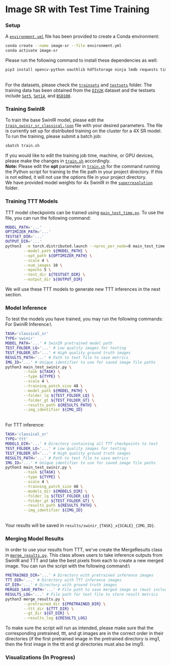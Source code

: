 # Image SR with Test Time Training

### Setup
A [`environment.yml`](environment.yml) file has been provided to create a Conda environment:

```bash
conda create --name image-sr --file environment.yml
conda activate image-sr
```

Please run the following command to install these dependencies as well:
```bash
pip3 install opencv-python oauthlib hdf5storage ninja lmdb requests timm einops pillow
```
\
For the datasets, please check the [`trainsets`](trainsets) and  [`testsets`](testsets) folder. The training data has been obtained from the
[`DIV2K`](https://data.vision.ee.ethz.ch/cvl/DIV2K/) dataset and the testsets include [`Set5`](testsets/Set5), [`Set14`](testsets/Set14), and [`BSD100`](testsets/BSD_100/). 

### Training SwinIR
To train the base SwinIR model, please edit the [`train_swinir_sr_classical.json`](options/swinir/train_swinir_sr_classical.json) file with your desired parameters. The file is currently set up for distributed training on the cluster for a 4X SR model. To run the training, please submit a batch job:
```bash
sbatch train.sh
```
If you would like to edit the training job time, machine, or GPU devices, please make the changes in [`train.sh`](train.sh) accordingly.\
**Note:** Please edit the **opt** parameter in [`train.sh`](train.sh) for the command running the Python script for training to the file path in your project directory. If this is not edited, it will not use the options file in your project directory.\
We have provided model weights for 4x SwinIR in the [`superresolution`](superresolution/swinir_sr_classical_patch48_x4/models) folder.

### Training TTT Models
TTT model checkpoints can be trained using [`main_test_time.py`](main_test_time.py). To use the file, you can run the following command:
```bash
MODEL_PATH='...'
OPTIMIZER_PATH='...'
TESTSET_DIR='...'
OUTPUT_DIR='...'
python3  -m torch.distributed.launch --nproc_per_node=8 main_test_time.py \
        --model_path ${MODEL_PATH} \
        --opt_path ${OPTIMIZER_PATH} \
        --scale 4 \
        --num_images 10 \
        --epochs 5 \
        --test_dir ${TESTSET_DIR} \
        --output_dir ${OUTPUT_DIR}
```
We will use these TTT models to generate new TTT inferences in the next section. 

### Model Inference
To test the models you have trained, you may run the following commands:
For SwinIR Inference:\
```bash
TASK='classical_sr'
TYPE='swinir'
MODEL_PATH='...' # SwinIR pretrained model path
TEST_FOLDER_LQ='...' # Low quality images for testing
TEST_FOLDER_GT='...' # High quality ground truth images
RESULTS_PATH='...' # Path to text file to save metrics
IMG_ID='...' # Unique identifier to use for saved image file paths
python3 main_test_swinir.py \
        --task ${TASK} \
        --type ${TYPE} \
        --scale 4 \
        --training_patch_size 48 \
        --model_path ${MODEL_PATH} \
        --folder_lq ${TEST_FOLDER_LQ} \
        --folder_gt ${TEST_FOLDER_GT} \
        --results_path ${RESULTS_PATH} \
        --img_identifier ${IMG_ID}
```
\
For TTT inference:
```bash
TASK='classical_sr'
TYPE='ttt'
MODELS_DIR='...' # Directory containing all TTT checkpoints to test
TEST_FOLDER_LQ='...' # Low quality images for testing
TEST_FOLDER_GT='...' # High quality ground truth images
RESULTS_PATH='...' # Path to text file to save metrics
IMG_ID='...' # Unique identifier to use for saved image file paths
python3 main_test_swinir.py \
        --task ${TASK} \
        --type ${TYPE} \
        --scale 4 \
        --training_patch_size 48 \
        --models_dir ${MODELS_DIR} \
        --folder_lq ${TEST_FOLDER_LQ} \
        --folder_gt ${TEST_FOLDER_GT} \
        --results_path ${RESULTS_PATH} \
        --img_identifier ${IMG_ID}
```
\
Your results will be saved in `results/swinir_{TASK}_x{SCALE}_{IMG_ID}`.

### Merging Model Results
In order to use your results from TTT, we've create the MergeResults class in [`merge_results.py`](merge_results.py). This class allows users to take inference outputs from SwinIR and TTT and take the best pixels from each to create a new merged image. You can run the script with the following command:\
```bash
PRETRAINED_DIR='...' # Directory with pretrained inference images
TTT_DIR='...' # Directory with TTT inference images
GT_DIR='...' # Directory with ground truth images
MERGED_SAVE_PATH='...' # File path to save merged image as (must include .png extension in file name)
RESULTS_LOG='...' # File path for text file to store result metrics
python3 merge_results.py \
        --pretrained_dir ${PRETRAINED_DIR} \
        --ttt_dir ${TTT_DIR} \
        --gt_dir ${GT_DIR} \
        --results_log ${RESULTS_LOG}
```
To make sure the script will run as intended, please make sure that the corresponding pretrained, ttt, and gt images are in the correct order in their directories (if the first pretrained image in the pretrained directory is img1, then the first image in the ttt and gt directories must also be img1). 

### Visualizations (In Progress)

       


